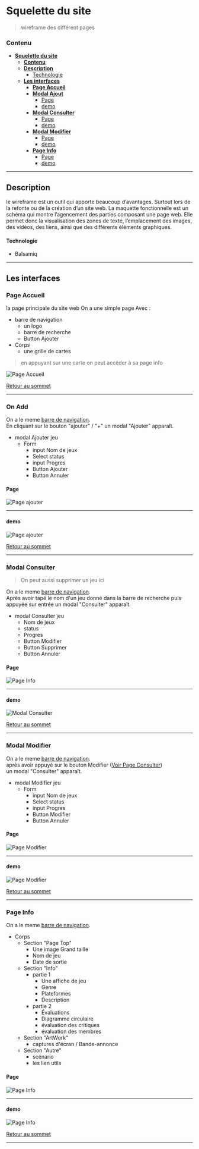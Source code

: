 # **Squelette du site**
> wireframe des différent pages

### **Contenu**
- [**Squelette du site**](#squelette-du-site)
    - [**Contenu**](#contenu)
  - [**Description**](#description)
      - [Technologie](#technologie)
  - [**Les interfaces**](#les-interfaces)
    - [**Page Accueil**](#page-accueil)
    - [**Modal Ajout**](#modal-ajout)
      - [Page](#page)
      - [demo](#demo)
    - [**Modal Consulter**](#modal-consulter)
      - [Page](#page-1)
      - [demo](#demo-1)
    - [**Modal Modifier**](#modal-modifier)
      - [Page](#page-2)
      - [demo](#demo-2)
    - [**Page Info**](#page-info)
      - [Page](#page-3)
      - [demo](#demo-3)
  

---
## **Description**

 le wireframe est un outil qui apporte beaucoup d’avantages. Surtout lors de la refonte ou de la création d’un site web. La maquette fonctionnelle est un schéma qui montre l’agencement des parties composant une page web. Elle permet donc la visualisation des zones de texte, l’emplacement des images, des vidéos, des liens, ainsi que des différents éléments graphiques.

#### Technologie
- Balsamiq


---
##  **Les interfaces**

### **Page Accueil**

 la page principale du site web 
On a une simple page Avec :
- barre de navigation
  - un logo
  - barre de recherche
  - Button Ajouter
- Corps 
  - une grille de cartes

> en appuyant sur une carte on peut accéder à sa page info  

![Page Accueil](Accueil.png)

[Retour au sommet](#squelette-du-site)

---

### **On Add**

On a le meme [barre de navigation](#Page-Accueil).  
En cliquant sur le bouton "ajouter" / "+" un modal "Ajouter" apparaît.  
- modal Ajouter jeu
  - Form
    - input Nom de jeux
    - Select status
    - input Progres
    - Button Ajouter
    - Button Annuler

#### Page
![Page ajouter](Modal%20Ajout.png)  

---
#### demo
![Page ajouter](Ajouter.gif)


[Retour au sommet](#squelette-du-site)

---


### **Modal Consulter**
> On peut aussi supprimer un jeu ici  

On a le meme [barre de navigation](#Page-Accueil).  
Après avoir tapé le nom d'un jeu donné dans la barre de recherche puis appuyée sur entrée un modal "Consulter" apparaît.  
- modal Consulter jeu
  - Nom de jeux
  - status
  - Progres
  - Button Modifier
  - Button Supprimer
  - Button Annuler



#### Page
![Page Info](Modal%20Consulter.png)  

---
#### demo
![Modal Consulter](Consulter.gif)

[Retour au sommet](#squelette-du-site)

---


### **Modal Modifier**

On a le meme [barre de navigation](#Page-Accueil).  
après avoir appuyé sur le bouton Modifier ([Voir Page Consulter](#Modal-Consulter))  
un modal "Consulter" apparaît.  

- modal Modifier jeu
  - Form
    - input Nom de jeux
    - Select status
    - input Progres
    - Button Modifier
    - Button Annuler


#### Page
![Page Modifier](Modal%20Modifier.png)  

---
#### demo
![Page Modifier](modifier.gif)

[Retour au sommet](#squelette-du-site)

---

### **Page Info**

On a le meme [barre de navigation](#Page-Accueil).  


- Corps
  - Section "Page Top"
    - Une image Grand taille
    - Nom de jeu
    - Date de sortie
  - Section "Info"
    - partie 1
      - Une affiche de jeu
      - Genre
      - Plateformes
      - Description
    - partie 2
      - Évaluations
      - Diagramme circulaire
      - évaluation des critiques
      - évaluation des membres
  - Section "ArtWork"
    - captures d'écran / Bande-annonce
  - Section "Autre"
    - scénario
    - les lien utils

#### Page
![Page Info](Page%20info.png)  

---
#### demo
![Page Info](page_info.gif)

[Retour au sommet](#squelette-du-site)

---

